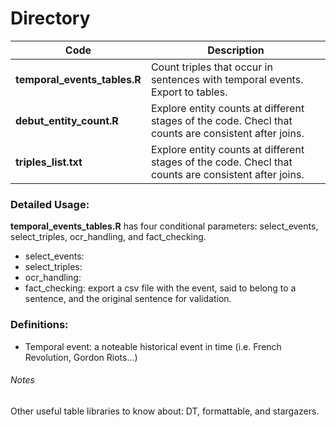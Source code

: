 # Directory

| Code | Description |
| --- | --- |
| **temporal_events_tables.R** | Count triples that occur in sentences with temporal events. Export to tables. |
| **debut_entity_count.R** | Explore entity counts at different stages of the code. Checl that counts are consistent after joins. |
| **triples_list.txt** | Explore entity counts at different stages of the code. Checl that counts are consistent after joins. |

### Detailed Usage: 
**temporal_events_tables.R** has four conditional parameters: select_events, select_triples, ocr_handling, and fact_checking.
- select_events:
- select_triples:
- ocr_handling:
- fact_checking: export a csv file with the event, said to belong to a sentence, and the original sentence for validation.

### Definitions: 
- Temporal event: a noteable historical event in time (i.e. French Revolution, Gordon Riots...)

###### Notes
Other useful table libraries to know about: DT, formattable, and stargazers. 

